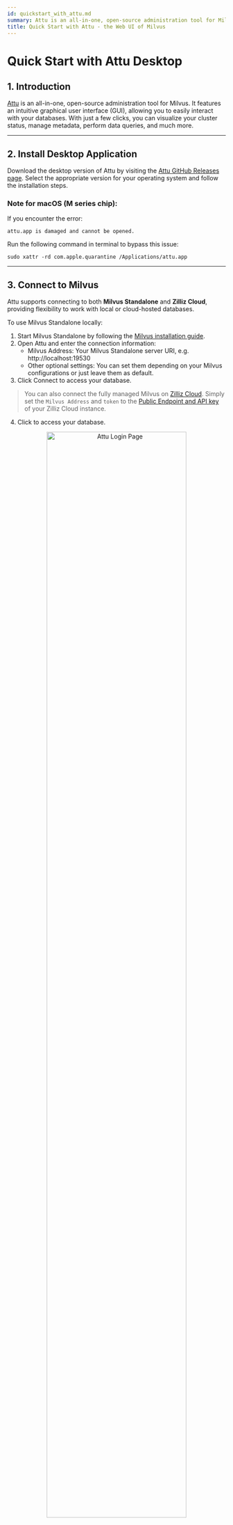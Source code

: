 ```yaml
---
id: quickstart_with_attu.md
summary: Attu is an all-in-one, open-source administration tool for Milvus. It features an intuitive graphical user interface (GUI), allowing you to easily interact with your databases. With just a few clicks, you can visualize your cluster status, manage metadata, perform data queries, and much more.
title: Quick Start with Attu - the Web UI of Milvus
---
```


# Quick Start with Attu Desktop

## 1. Introduction
[Attu](https://github.com/zilliztech/attu) is an all-in-one, open-source administration tool for Milvus. It features an intuitive graphical user interface (GUI), allowing you to easily interact with your databases. With just a few clicks, you can visualize your cluster status, manage metadata, perform data queries, and much more.



---

## 2. Install Desktop Application
Download the desktop version of Attu by visiting the [Attu GitHub Releases page](https://github.com/zilliztech/attu/releases). Select the appropriate version for your operating system and follow the installation steps.

### Note for macOS (M series chip):
If you encounter the error:
```
attu.app is damaged and cannot be opened.
```
Run the following command in terminal to bypass this issue:
```
sudo xattr -rd com.apple.quarantine /Applications/attu.app
```

---
## 3. Connect to Milvus
Attu supports connecting to both **Milvus Standalone** and **Zilliz Cloud**, providing flexibility to work with local or cloud-hosted databases.

To use Milvus Standalone locally:
1. Start Milvus Standalone by following the [Milvus installation guide](https://milvus.io/docs/install_standalone-docker.md).
2. Open Attu and enter the connection information:
   - Milvus Address: Your Milvus Standalone server URI, e.g. http://localhost:19530
   - Other optional settings: You can set them depending on your Milvus configurations or just leave them as default.
3. Click Connect to access your database.
> You can also connect the fully managed Milvus on [Zilliz Cloud](https://zilliz.com/cloud). Simply set the `Milvus Address` and `token` to the [Public Endpoint and API key](https://docs.zilliz.com/docs/on-zilliz-cloud-console#cluster-details) of your Zilliz Cloud instance.

4. Click  to access your database.

<p align="center">
  <img src="../../../assets/attu_login_page.png" alt="Attu Login Page" width="80%">
</p>

---

## 4. Prepare Data, Create Collection, and Insert Data

### 4.1 Prepare the Data
We use the FAQ pages from the [Milvus Documentation 2.4.x](https://github.com/milvus-io/milvus-docs/releases/download/v2.4.6-preview/milvus_docs_2.4.x_en.zip) as the dataset for this example.

#### Download and Extract Data:
```bash
wget https://github.com/milvus-io/milvus-docs/releases/download/v2.4.6-preview/milvus_docs_2.4.x_en.zip
unzip -q milvus_docs_2.4.x_en.zip -d milvus_docs
```

#### Process Markdown Files:
```python
from glob import glob

text_lines = []
for file_path in glob("milvus_docs/en/faq/*.md", recursive=True):
    with open(file_path, "r") as file:
        file_text = file.read()
    text_lines += file_text.split("# ")
```

---

### 4.2 Generate Embeddings
Define a embedding model to generate text embeddings using the `milvus_model`. We use the `DefaultEmbeddingFunction` model as an example, which is a pre-trained and lightweight embedding model.
```python
from pymilvus import model as milvus_model

embedding_model = milvus_model.DefaultEmbeddingFunction()

# Generate test embedding
test_embedding = embedding_model.encode_queries(["This is a test"])[0]
embedding_dim = len(test_embedding)
print(embedding_dim)
print(test_embedding[:10])
```
#### Output:
```
768
[-0.04836066  0.07163023 -0.01130064 -0.03789345 -0.03320649 -0.01318448
 -0.03041712 -0.02269499 -0.02317863 -0.00426028]
```
---

### 4.3 Create Collection
Connect to Milvus and create a collection:
```python
from pymilvus import MilvusClient

# Connect to Milvus Standalone
client = MilvusClient(uri="http://localhost:19530")

collection_name = "attu_tutorial"

# Drop collection if it exists
if client.has_collection(collection_name):
    client.drop_collection(collection_name)

# Create a new collection
client.create_collection(
    collection_name=collection_name,
    dimension=embedding_dim,
    metric_type="IP",  # Inner product distance
    consistency_level="Bounded",  # Supported values are (`"Strong"`, `"Session"`, `"Bounded"`, `"Eventually"`). See https://milvus.io/docs/consistency.md#Consistency-Level for more details.
)
```

---

### 4.4 Insert Data
Iterate through the text lines, create embeddings, and insert the data into Milvus:
```python
from tqdm import tqdm

data = []
doc_embeddings = embedding_model.encode_documents(text_lines)

for i, line in enumerate(tqdm(text_lines, desc="Creating embeddings")):
    data.append({"id": i, "vector": doc_embeddings[i], "text": line})

client.insert(collection_name=collection_name, data=data)
```
---

### 4.5 Visualize Data and Schema

Now we can visualize the data schema and inserted entities using Attu's interface. The schema displays defined fields, including an `id` field of type `Int64` and a `vector` field of type `FloatVector(768)` with an `Inner Product (IP)` metric. The collection is loaded with **72 entities**. 

Additionally, we can view the inserted data, including ID, vector embeddings, and dynamic fields storing metadata such as text content. The interface supports filtering and querying based on specified conditions or dynamic fields.
<p align="center">
  <img src="../../../assets/attu_after_data_insertion_1.png" alt="Schema View" width="45%" />
  <img src="../../../assets/attu_after_data_insertion_2.png" alt="Data View" width="45%" />
</p>


## 5. Visualizing Search Results and Relationships

Attu provides a powerful interface for visualizing and exploring data relationships. To examine the inserted data points and their similarity relationships, follow these steps:

### 5.1 **Perform a Search**  
Navigate to the **Vector Search** tab in Attu.  
1. Click on the **Generate Random Data** button to create test queries.  
2. Click **Search** to retrieve results based on the generated data.  

The results are displayed in a table, showing IDs, similarity scores, and dynamic fields for each matching entity.  

<p align="center">
  <img src="../../../assets/attu_searched_table.png" alt="Search Results Table" width="80%">
</p>

---

### 5.2 **Explore Data Relationships**  
Click the **Explore** button in the results panel to visualize the relationships between the query vector and the search results in a **knowledge graph-like structure**.  

- The **central node** represents the search vector.  
- The **connected nodes** represent the search results, clicking them will display the detailed information of the corresponding node.

<p align="center">
  <img src="../../../assets/attu_searched_graph.png" alt="Knowledge Graph Visualization" width="80%">
</p>

---

### 5.3 **Expand the Graph**  
Double-click on any result node to expand its connections. This action reveals additional relationships between the selected node and other data points in the collection, creating a **larger, interconnected knowledge graph**.  

This expanded view allows for deeper exploration of how data points are related, based on vector similarity.

<p align="center">
  <img src="../../../assets/attu_expanded_searched_graph.png" alt="Expanded Knowledge Graph" width="80%">
</p>

---

## 6. Conclusion

Attu simplifies the management and visualization of vector data stored in Milvus. From data insertion to query execution and interactive exploration, it provides an intuitive interface for handling complex vector search tasks. With features like dynamic schema support, graphical search visualizations, and flexible query filters, Attu empowers users to analyze large-scale datasets effectively.

By leveraging Attu’s visual exploration tools, users can better understand their data, identify hidden relationships, and make data-driven decisions. Start exploring your own datasets today with Attu and Milvus!


---


